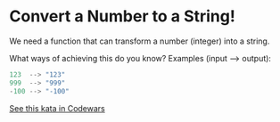 # Convert a Number to a String!

We need a function that can transform a number (integer) into a string.

What ways of achieving this do you know?
Examples (input --> output):
```py
123  --> "123"
999  --> "999"
-100 --> "-100"
```
[See this kata in Codewars](https://www.codewars.com/kata/5265326f5fda8eb1160004c8)
